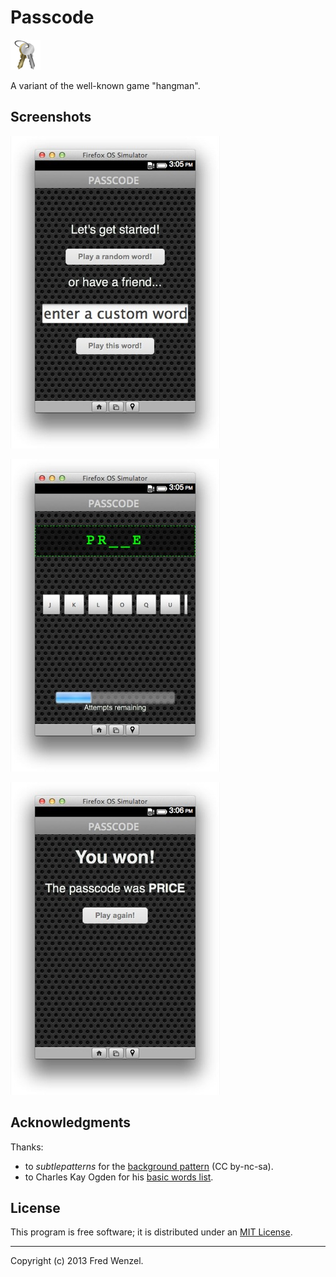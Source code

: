 # Passcode

![passcode logo](./logo.png)

A variant of the well-known game "hangman".

## Screenshots
![](./screenshot1.jpg)

![](./screenshot2.jpg)

![](./screenshot3.jpg)

## Acknowledgments

Thanks:

* to *subtlepatterns* for the [background pattern](http://subtlepatterns.com/bo-play/) (CC by-nc-sa).
* to Charles Kay Ogden for his [basic words list](http://en.wikipedia.org/wiki/Basic_English).

## License

This program is free software; it is distributed under an
[MIT License](./LICENSE.txt).

---

Copyright (c) 2013 Fred Wenzel.
